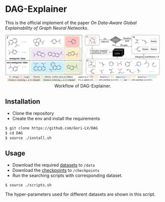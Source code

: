 # DAG-Explainer

This is the official implement of the paper _On Data-Aware Global Explainability of Graph Neural Networks_.

[//]: # (![our_work]&#40;/intro_eg.png&#41;)
<p align="center">
  <img src="https://github.com/Gori-LV/DAG/blob/main/workflow.png" />
    Workflow of DAG-Explainer.
</p>

[//]: # ([On Explainability of Graph Neural Networks via Subgraph Explorations]&#40;https://arxiv.org/abs/2102.05152&#41;)


## Installation
* Clone the repository 
* Create the env and install the requirements

```shell script
$ git clone https://github.com/Gori-LV/DAG
$ cd DAG
$ source ./install.sh
```

## Usage
* Download the required [datasets](https://hkustconnect-my.sharepoint.com/:f:/g/personal/glvab_connect_ust_hk/EqFR8NjD49tLtPp9TgicvjQBxkj_15wDT4D2fdrJ6Adx2A?e=P9NeHI) to `/data`
* Download the [checkpoints](https://hkustconnect-my.sharepoint.com/:f:/g/personal/glvab_connect_ust_hk/EscGZSmy_W9KpSWE-cxk6yQB2_g3RYvO-LypseIN-X8Ngg) to `/checkpoints`
* Run the searching scripts with corresponding dataset.
```shell script
$ source ./scripts.sh
``` 
The hyper-parameters used for different datasets are shown in this script.


<!-- ## Examples
Run `*.ipynb` files in Jupyter Notebook or Jupyter Lab.  We provide examples on how to use DAG to explain individual instances, and show the semantic meanings of output explanation in DBLP, IMDB and MUTAG dataset, respectively. -->